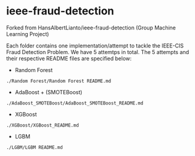 # ieee-fraud-detection

Forked from HansAlbertLianto/ieee-fraud-detection (Group Machine Learning Project)

Each folder contains one implementation/attempt to tackle the IEEE-CIS Fraud Detection Problem.
We have 5 attemtps in total. The 5 attempts and their respective README files are specified below:
* Random Forest
```
./Random Forest/Random Forest README.md
```
* AdaBoost + (SMOTEBoost)
```
./AdaBoost_SMOTEBoost/AdaBoost_SMOTEBoost_README.md
```
* XGBoost
```
./XGBoost/XGBoost_README.md
```
* LGBM
```
./LGBM/LGBM README.md
```


